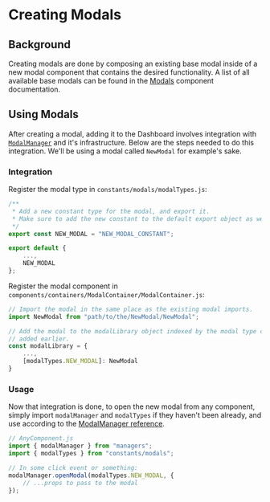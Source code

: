 # Creating Modals

## Background
Creating modals are done by composing an existing base modal inside of a new modal component that contains the desired functionality. A list of all available base modals can be found in the [Modals](/components/modalComponents.html) component documentation.

## Using Modals
After creating a modal, adding it to the Dashboard involves integration with [`ModalManager`](/reference/managersReference.html#modalmanager) and it's infrastructure. Below are the steps needed to do this integration. We'll be using a modal called `NewModal` for example's sake.

### Integration
Register the modal type in `constants/modals/modalTypes.js`:
```jsx
/**
 * Add a new constant type for the modal, and export it. 
 * Make sure to add the new constant to the default export object as well.
 */
export const NEW_MODAL = "NEW_MODAL_CONSTANT";

export default {
    ...,
    NEW_MODAL
};
```

Register the modal component in `components/containers/ModalContainer/ModalContainer.js`:
```jsx
// Import the modal in the same place as the existing modal imports.
import NewModal from "path/to/the/NewModal/NewModal";

// Add the modal to the modalLibrary object indexed by the modal type constant
// added earlier.
const modalLibrary = {
    ...,
    [modalTypes.NEW_MODAL]: NewModal
}
```

### Usage

Now that integration is done, to open the new modal from any component, simply import `modalManager` and `modalTypes` if they haven't been already, and use according to the [ModalManager reference](/reference/managersReference.html#modalmanager).

```jsx
// AnyComponent.js
import { modalManager } from "managers";
import { modalTypes } from "constants/modals";

// In some click event or something:
modalManager.openModal(modalTypes.NEW_MODAL, {
    // ...props to pass to the modal
});
```





